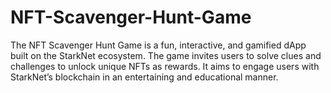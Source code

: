 # NFT-Scavenger-Hunt-Game
The NFT Scavenger Hunt Game is a fun, interactive, and gamified dApp built on the StarkNet ecosystem. The game invites users to solve clues and challenges to unlock unique NFTs as rewards. It aims to engage users with StarkNet’s blockchain in an entertaining and educational manner.

